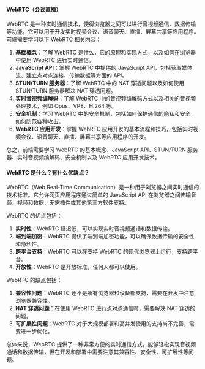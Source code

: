 <!--
 * @Author: Shu Binqi
 * @Date: 2023-03-01 07:22:55
 * @LastEditors: Shu Binqi
 * @LastEditTime: 2023-03-10 22:57:21
 * @Description: WebRTC（会议直播）
 * @Version: 1.0.0
 * @FilePath: \interviewQuestions\前端项目\桌面端\WebRTC.md
-->

#### WebRTC（会议直播）

WebRTC 是一种实时通信技术，使得浏览器之间可以进行音视频通信、数据传输等功能，它可以用于开发实时视频会议、语音聊天、直播、屏幕共享等应用程序。前端需要学习以下 WebRTC 相关内容：

1. **基础概念**：了解 WebRTC 是什么，它的原理和实现方式，以及如何在浏览器中使用 WebRTC 进行实时通信。
1. **JavaScript API**：掌握 WebRTC 中提供的 JavaScript API，包括获取媒体流、建立点对点连接、传输数据等方面的 API。
1. **STUN/TURN 服务器**：了解 WebRTC 中的 NAT 穿透问题以及如何使用 STUN/TURN 服务器解决 NAT 穿透问题。
1. **实时音视频编解码**：了解 WebRTC 中的音视频编解码方式以及相关的音视频处理技术，例如 Opus、VP8、H.264 等。
1. **安全机制**：学习 WebRTC 中的安全机制，包括如何保护通信的隐私和安全，如何防范各种攻击。
1. **WebRTC 应用开发**：掌握 WebRTC 应用开发的基本流程和技巧，包括实时视频会议、语音聊天、直播、屏幕共享等应用程序的开发。

总之，前端需要学习 WebRTC 的基本概念、JavaScript API、STUN/TURN 服务器、实时音视频编解码、安全机制以及 WebRTC 应用开发技术。

#### WebRTC 是什么？有什么优缺点？

WebRTC（Web Real-Time Communication）是一种用于浏览器之间实时通信的技术标准。它允许网页应用程序通过简单的 JavaScript API 在浏览器之间传输音频、视频和数据，无需插件或其他第三方软件支持。

WebRTC 的优点包括：

1. **实时性**：WebRTC 延迟低，可以实现实时音视频通话和数据传输。
1. **端到端加密**：WebRTC 提供了端到端加密功能，可以确保数据传输的安全性和隐私性。
1. **跨平台支持**：WebRTC 可以在支持 WebRTC 的现代浏览器上运行，支持跨平台。
1. **开放性**：WebRTC 是开放标准，任何人都可以使用。

WebRTC 的缺点包括：

1. **兼容性问题**：WebRTC 还不是所有浏览器和设备都支持，需要在开发中注意浏览器兼容性。
1. **NAT 穿透问题**：在使用 WebRTC 进行点对点通信时，需要解决 NAT 穿透的问题。
1. **可扩展性问题**：WebRTC 对于大规模部署和高并发使用的支持尚不完善，需要进一步优化。

总体来说，WebRTC 提供了一种非常方便的实时通信方式，能够轻松实现音视频通话和数据传输，但在开发和部署中需要注意其兼容性、安全性、可扩展性等问题。
